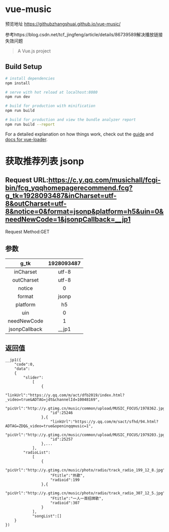 # vue-music
预览地址
https://githubzhangshuai.github.io/vue-music/

参考https://blog.csdn.net/tcf_jingfeng/article/details/86739589解决播放链接失效问题

> A Vue.js project

## Build Setup

``` bash
# install dependencies
npm install

# serve with hot reload at localhost:8080
npm run dev

# build for production with minification
npm run build

# build for production and view the bundle analyzer report
npm run build --report
```

For a detailed explanation on how things work, check out the [guide](http://vuejs-templates.github.io/webpack/) and [docs for vue-loader](http://vuejs.github.io/vue-loader).

# 获取推荐列表 jsonp
## Request URL:https://c.y.qq.com/musichall/fcgi-bin/fcg_yqqhomepagerecommend.fcg?g_tk=1928093487&inCharset=utf-8&outCharset=utf-8&notice=0&format=jsonp&platform=h5&uin=0&needNewCode=1&jsonpCallback=__jp1
Request Method:GET
## 参数
| g_tk | 1928093487 |
:-:|:-:|
inCharset | utf-8 | 
outCharset | utf-8 |
notice | 0 |
format | jsonp |
platform | h5 | 
uin | 0 |
needNewCode | 1 |
jsonpCallback | __jp1 |
## 返回值
    __jp1({
        "code":0,
        "data":
        {
            "slider":
                [
                    {
                        "linkUrl":"https://y.qq.com/m/act/dfb2019/index.html?_video=true&ADTAG=jdt&channelId=10048169",
                        "picUrl":"http://y.gtimg.cn/music/common/upload/MUSIC_FOCUS/1978362.jpg",
                        "id":25246
                    },{
                        "linkUrl":"https://y.qq.com/m/sact/sfhd/94.html?ADTAG=ZDQ&_video=true&openinqqmusic=1",
                        "picUrl":"http://y.gtimg.cn/music/common/upload/MUSIC_FOCUS/1979203.jpg",
                        "id":25257
                    },...
                ],
            "radioList":
                [
                    {
                        "picUrl":"http://y.gtimg.cn/music/photo/radio/track_radio_199_12_8.jpg",
                        "Ftitle":"热歌",
                        "radioid":199
                    },{
                        "picUrl":"http://y.gtimg.cn/music/photo/radio/track_radio_307_12_5.jpg",
                        "Ftitle":"一人一首招牌歌",
                        "radioid":307
                    }
                ],
                "songList":[]
        }
    })

